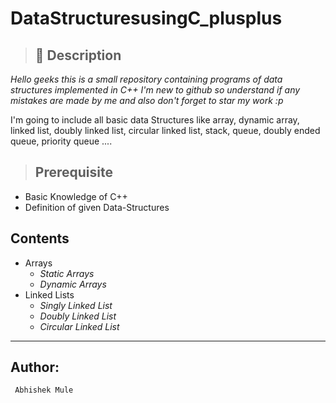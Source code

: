  # DataStructuresusingC_plusplus 

> ## &#x1F534; Description

*Hello geeks this is a small repository containing programs of data structures implemented in C++
I'm  new to github so understand if any mistakes are made by me and also don't forget to star my work :p*


I'm going to include all basic data Structures like array, dynamic array, linked list, doubly linked list, circular linked list, stack, 
queue, doubly ended queue, priority queue ....

> ## Prerequisite 

* Basic Knowledge of C++
* Definition of given Data-Structures

## Contents

* Arrays
    * *Static Arrays*
    * *Dynamic Arrays*
* Linked Lists
    * *Singly Linked List*
    * *Doubly Linked List*
    * *Circular Linked List*
    
    
---
## Author:
     Abhishek Mule
